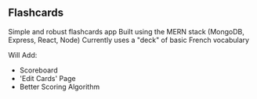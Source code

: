 ## Flashcards
Simple and robust flashcards app
Built using the MERN stack (MongoDB, Express, React, Node)
Currently uses a "deck" of basic French vocabulary

Will Add:
* Scoreboard
* 'Edit Cards' Page
* Better Scoring Algorithm